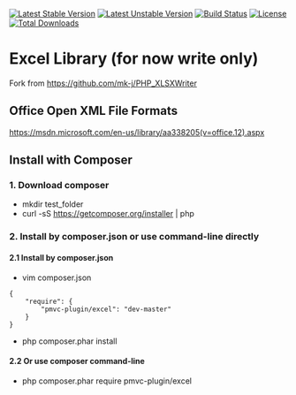 [![Latest Stable Version](https://poser.pugx.org/pmvc-plugin/excel/v/stable)](https://packagist.org/packages/pmvc-plugin/excel) 
[![Latest Unstable Version](https://poser.pugx.org/pmvc-plugin/excel/v/unstable)](https://packagist.org/packages/pmvc-plugin/excel) 
[![Build Status](https://travis-ci.org/pmvc-plugin/excel.svg?branch=master)](https://travis-ci.org/pmvc-plugin/excel)
[![License](https://poser.pugx.org/pmvc-plugin/excel/license)](https://packagist.org/packages/pmvc-plugin/excel)
[![Total Downloads](https://poser.pugx.org/pmvc-plugin/excel/downloads)](https://packagist.org/packages/pmvc-plugin/excel) 

Excel Library (for now write only)
===============
Fork from https://github.com/mk-j/PHP_XLSXWriter

## Office Open XML File Formats
https://msdn.microsoft.com/en-us/library/aa338205(v=office.12).aspx




## Install with Composer
### 1. Download composer
   * mkdir test_folder
   * curl -sS https://getcomposer.org/installer | php

### 2. Install by composer.json or use command-line directly
#### 2.1 Install by composer.json
   * vim composer.json
```
{
    "require": {
        "pmvc-plugin/excel": "dev-master"
    }
}
```
   * php composer.phar install

#### 2.2 Or use composer command-line
   * php composer.phar require pmvc-plugin/excel


